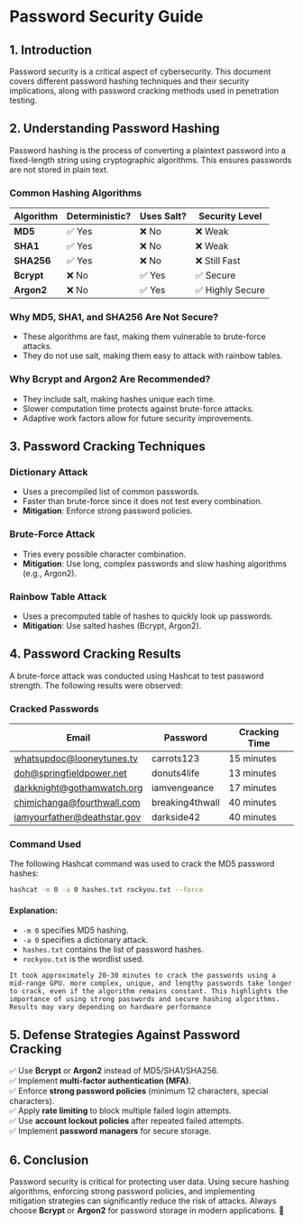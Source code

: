 # Password Security Guide

## 1. Introduction

Password security is a critical aspect of cybersecurity. This document covers different password hashing techniques and their security implications, along with password cracking methods used in penetration testing.

## 2. Understanding Password Hashing

Password hashing is the process of converting a plaintext password into a fixed-length string using cryptographic algorithms. This ensures passwords are not stored in plain text.

### Common Hashing Algorithms

| Algorithm | Deterministic? | Uses Salt? | Security Level |
|-----------|--------------|-----------|---------------|
| **MD5** | ✅ Yes | ❌ No | ❌ Weak |
| **SHA1** | ✅ Yes | ❌ No | ❌ Weak |
| **SHA256** | ✅ Yes | ❌ No | ❌ Still Fast |
| **Bcrypt** | ❌ No | ✅ Yes | ✅ Secure |
| **Argon2** | ❌ No | ✅ Yes | ✅ Highly Secure |

### Why MD5, SHA1, and SHA256 Are Not Secure?

- These algorithms are fast, making them vulnerable to brute-force attacks.
- They do not use salt, making them easy to attack with rainbow tables.

### Why Bcrypt and Argon2 Are Recommended?

- They include salt, making hashes unique each time.
- Slower computation time protects against brute-force attacks.
- Adaptive work factors allow for future security improvements.

## 3. Password Cracking Techniques

### Dictionary Attack

- Uses a precompiled list of common passwords.
- Faster than brute-force since it does not test every combination.
- **Mitigation**: Enforce strong password policies.

### Brute-Force Attack

- Tries every possible character combination.
- **Mitigation**: Use long, complex passwords and slow hashing algorithms (e.g., Argon2).

### Rainbow Table Attack

- Uses a precomputed table of hashes to quickly look up passwords.
- **Mitigation**: Use salted hashes (Bcrypt, Argon2).

## 4. Password Cracking Results

A brute-force attack was conducted using Hashcat to test password strength. The following results were observed:

### Cracked Passwords

| Email | Password | Cracking Time |
|----------------------------|---------------|----------------|
| whatsupdoc@looneytunes.tv | carrots123 | 15 minutes |
| doh@springfieldpower.net | donuts4life | 13 minutes |
| darkknight@gothamwatch.org | iamvengeance | 17 minutes |
| chimichanga@fourthwall.com | breaking4thwall | 40 minutes |
| iamyourfather@deathstar.gov | darkside42 | 40 minutes |

### Command Used

The following Hashcat command was used to crack the MD5 password hashes:

```sh
hashcat -m 0 -a 0 hashes.txt rockyou.txt --force
```

#### Explanation:

- `-m 0` specifies MD5 hashing.
- `-a 0` specifies a dictionary attack.
- `hashes.txt` contains the list of password hashes.
- `rockyou.txt` is the wordlist used.

```Cracking Duration:
It took approximately 20-30 minutes to crack the passwords using a mid-range GPU. more complex, unique, and lengthy passwords take longer to crack, even if the algorithm remains constant. This highlights the importance of using strong passwords and secure hashing algorithms. Results may vary depending on hardware performance
```
## 5. Defense Strategies Against Password Cracking

✅ Use **Bcrypt** or **Argon2** instead of MD5/SHA1/SHA256.  
✅ Implement **multi-factor authentication (MFA)**.  
✅ Enforce **strong password policies** (minimum 12 characters, special characters).  
✅ Apply **rate limiting** to block multiple failed login attempts.  
✅ Use **account lockout policies** after repeated failed attempts.  
✅ Implement **password managers** for secure storage.  

## 6. Conclusion

Password security is critical for protecting user data. Using secure hashing algorithms, enforcing strong password policies, and implementing mitigation strategies can significantly reduce the risk of attacks. Always choose **Bcrypt** or **Argon2** for password storage in modern applications. 🚀
